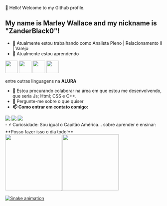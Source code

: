 👋 Hello! Welcome to my Github profile.
## My name is Marley Wallace and my nickname is "ZanderBlack0"!


- 🔭 Atualmente estou trabalhando como Analista Pleno | Relacionamento II | Varejo
- 🌱 Atualmente estou aprendendo

<img loading="lazy" src="https://cdn.jsdelivr.net/gh/devicons/devicon@latest/icons/javascript/javascript-original.svg" width="40" height="40" /> <img loading="lazy" src="https://cdn.jsdelivr.net/gh/devicons/devicon@latest/icons/css3/css3-original-wordmark.svg" width="40" height="40" /> <img loading="lazy" src="https://cdn.jsdelivr.net/gh/devicons/devicon@latest/icons/cplusplus/cplusplus-original.svg" width="40" height="40" /> <img loading="lazy" src="https://cdn.jsdelivr.net/gh/devicons/devicon@latest/icons/html5/html5-original-wordmark.svg" width="40" height="40" />

 entre outras linguagens na **ALURA**
- 👯 Estou procurando colaborar na área em que estou me desenvolvendo, que seria Js; Html; CSS e C++.
- 💬 Pergunte-me sobre o que quiser 
- **📫 Como entrar em contato comigo:**
<div>
<a href= "https://instagram.com/seu-usuário-instagram-aqui" target="_blank"><img loading="lazy" src="https://img.shields.io/badge/-Instagram-%23E4405F?style=for-the-badge&logo=instagram&logoColor=white" target="_blank"></a>
<a href = "marleywallace18@gmail.com"><img loading="lazy" src="https://img.shields.io/badge/Gmail-D14836?style=for-the-badge&logo=gmail&logoColor=white" target="_blank"></a>
<a href= "linkedin.com/in/marley-wallace-15a0bb231" target="_blank"><img loading="lazy" src="https://img.shields.io/badge/-LinkedIn-%230077B5?style=for-the-badge&logo=linkedin&logoColor=white" target="_blank"></a>   
</div>
- ⚡ Curiosidade: Sou igual o Capitão América... sobre aprender e ensinar: **Posso fazer isso o dia todo!**

<div>
<a href="https://github.com/ZanderBlack0">
<img loading="lazy" height="180em" src="https://github-readme-stats.vercel.app/api/top-langs/?username=ZanderBlack0&layout=compact&langs_count=7&theme=dracula"/>
<img loading="lazy" height="180em" src="https://github-readme-stats.vercel.app/api?username=ZanderBlack0&show_icons=true&theme=dracula&include_all_commits=true&count_private=true"/>
</div>

![Snake animation](https://github.com/ZanderBlack0/ZanderBlack0/blob/output/github-contribution-grid-snake.svg)

